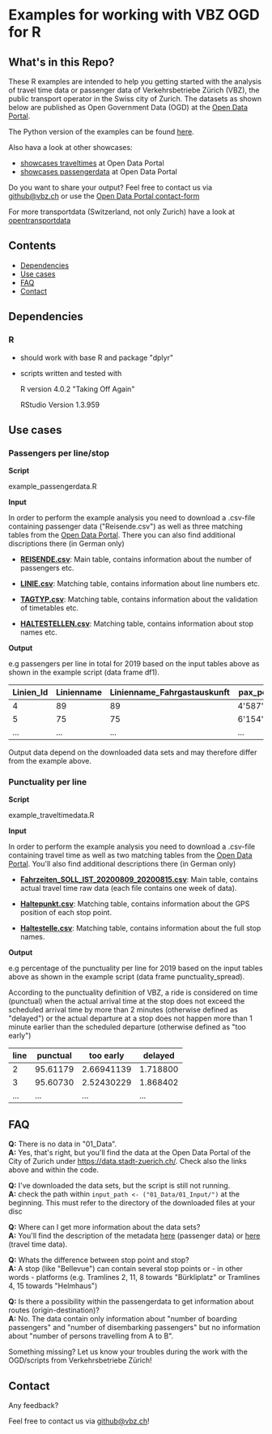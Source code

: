 # Examples for working with VBZ OGD for R
## What's in this Repo?
These R examples are intended to help you getting started with the analysis of travel time data or passenger data of Verkehrsbetriebe Zürich (VBZ), the public transport operator in the Swiss city of Zurich.
The datasets as shown below are published as Open Government Data (OGD) at the [Open Data Portal](https://data.stadt-zuerich.ch).

The Python version of the examples can be found [here](https://github.com/VerkehrsbetriebeZuerich/ogd_examples_python).


Also hava a look at other showcases:

- [showcases traveltimes](https://data.stadt-zuerich.ch/dataset/showcases/vbz_fahrzeiten_ogd)
at Open Data Portal
- [showcases passengerdata](https://data.stadt-zuerich.ch/dataset/showcases/vbz_fahrgastzahlen_ogd)
 at Open Data Portal

Do you want to share your output?
Feel free to contact us via github@vbz.ch or use the
[Open Data Portal contact-form](https://www.stadt-zuerich.ch/portal/de/index/ogd/kontakt.html)

For more transportdata (Switzerland, not only Zurich) have a look at [opentransportdata](https://opentransportdata.swiss/de/)

## Contents
- [Dependencies](#Dependencies)
- [Use cases](#Use-cases)
- [FAQ](#FAQ)
- [Contact](#Contact)

## Dependencies

### R
- should work with base R and package "dplyr"
- scripts written and tested with 

   R version 4.0.2 "Taking Off Again"
   
   RStudio Version 1.3.959 


## Use cases

### Passengers per line/stop

**Script**

example_passengerdata.R

**Input**

In order to perform the example analysis you need to download a .csv-file containing 
passenger data ("Reisende.csv") as well as three matching tables from the [Open Data Portal](https://data.stadt-zuerich.ch/dataset/vbz_fahrgastzahlen_ogd). There you can also find additional discriptions there (in German only)

- **[REISENDE.csv](https://data.stadt-zuerich.ch/dataset/vbz_fahrgastzahlen_ogd/resource/38b0c1e5-1f4e-444d-975c-61a462aa8ca6)**: Main table, contains information about the number of passengers etc.  

- **[LINIE.csv](https://data.stadt-zuerich.ch/dataset/vbz_fahrgastzahlen_ogd/resource/463f92e0-5b20-44b3-b27f-59499e331e8d)**: Matching table, contains information about line numbers etc.  

- **[TAGTYP.csv](https://data.stadt-zuerich.ch/dataset/vbz_fahrgastzahlen_ogd/resource/09ffe483-19da-495e-81c6-711ae8dd49d3?inner_span=True)**: Matching table, contains information about the validation of timetables etc.  
- **[HALTESTELLEN.csv](https://data.stadt-zuerich.ch/dataset/vbz_fahrgastzahlen_ogd/resource/948b6347-8988-4705-9b08-45f0208a15da)**: Matching table, contains information about stop names etc.  

**Output**

e.g passengers per line in total for 2019 based on the input tables above as shown in the example script (data frame df1).

Linien_Id | Linienname | Linienname_Fahrgastauskunft | pax_per_year
------------ | ------------- | ------------- | -------------
4 | 89 | 89 | 4'587'420.00
5 | 75 | 75 | 6'154'492.49
... | ... | ... | ...

Output data depend on the downloaded data sets and may therefore differ from the example above.


### Punctuality per line

**Script**

example_traveltimedata.R

**Input**

In order to perform the example analysis you need to download a .csv-file containing travel time as well as two matching tables from the [Open Data Portal](https://data.stadt-zuerich.ch/dataset/vbz_fahrgastzahlen_ogd). You'll also find additional descriptions there (in German only)

- **[Fahrzeiten_SOLL_IST_20200809_20200815.csv](https://data.stadt-zuerich.ch/dataset/vbz_fahrzeiten_ogd/resource/3029ec17-efea-44aa-9995-b8f10739aef2)**: Main table, contains actual travel time raw data (each file contains one week of data).

- **[Haltepunkt.csv](https://data.stadt-zuerich.ch/dataset/vbz_fahrzeiten_ogd/resource/7b6a666e-2df8-4846-b63c-b30ab5265111)**: Matching table, contains information about the GPS position of each stop point.


- **[Haltestelle.csv](https://data.stadt-zuerich.ch/dataset/vbz_fahrzeiten_ogd/resource/7bb0405f-c009-498a-bc7c-d42bf7664e5f)**: Matching table, contains information about the full stop names.

**Output**

e.g percentage of the punctuality per line for 2019 based on the input tables above as shown in the example script (data frame punctuality_spread).

According to the punctuality definition of VBZ, a ride is considered on time (punctual) when the actual arrival time at the stop does not exceed the scheduled arrival time by more than 2 minutes (otherwise defined as "delayed") or the actual departure at a stop does not happen more than 1 minute earlier than the scheduled departure (otherwise defined as "too early")

line | punctual | too early | delayed
------------ | ------------- | ------------- | -------------
2 | 95.61179 | 	2.66941139 | 1.718800
3 | 95.60730 | 2.52430229 | 1.868402
... | ... | ... | ...



## FAQ

**Q:** There is no data in "01_Data".  
**A:** Yes, that's right, but you'll find the data at the Open Data Portal of the City of Zurich under https://data.stadt-zuerich.ch/. Check also the links above and within the code.

**Q:** I've downloaded the data sets, but the script is still not running.  
**A:** check the path within ```input_path <- ("01_Data/01_Input/")``` at the beginning. This must refer to the directory of the downloaded files at your disc

**Q:** Where can I get more information about the data sets?  
**A:** You'll find the description of the metadata [here](https://data.stadt-zuerich.ch/dataset/vbz_fahrgastzahlen_ogd) (passenger data)
or [here](https://data.stadt-zuerich.ch/dataset/vbz_fahrzeiten_ogd) (travel time data).

**Q:** Whats the difference between stop point and stop?  
**A:** A stop (like "Bellevue") can contain several stop points or - in other words - platforms (e.g. Tramlines 2, 11, 8 towards "Bürkliplatz" or Tramlines 4, 15 towards "Helmhaus")

**Q:** Is there a possibility within the passengerdata to get information about routes (origin-destination)?  
**A:** No. The data contain only information about "number of boarding passengers" and "number of disembarking passengers" but no information about "number of persons travelling from A to B".

Something missing? Let us know your troubles during the work with the OGD/scripts from Verkehrsbetriebe Zürich! 


## Contact

Any feedback?

Feel free to contact us via
github@vbz.ch!


